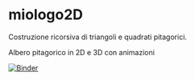 # miologo2D
Costruzione ricorsiva di triangoli e quadrati pitagorici. 

Albero pitagorico in 2D e 3D con animazioni

[![Binder](https://mybinder.org/badge_logo.svg)](https://mybinder.org/v2/gh/joaogas/miologo2D.git/master)

